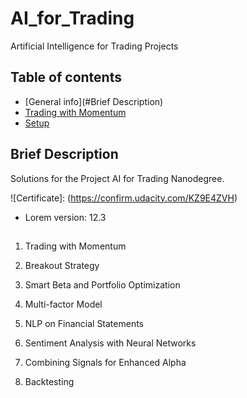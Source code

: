 # AI_for_Trading
 Artificial Intelligence for Trading Projects

## Table of contents
* [General info](#Brief Description)
* [Trading with Momentum](#trading-momentum)
* [Setup](#setup)

## Brief Description

Solutions for the Project AI for Trading Nanodegree.

![Certificate]: (https://confirm.udacity.com/KZ9E4ZVH)
* Lorem version: 12.3

##

1. Trading with Momentum

2. Breakout Strategy

3. Smart Beta and Portfolio Optimization

4. Multi-factor Model

5. NLP on Financial Statements

6. Sentiment Analysis with Neural Networks

7. Combining Signals for Enhanced Alpha

8. Backtesting